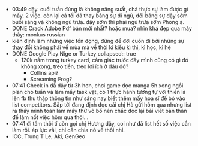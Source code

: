 - 03:49 dậy. cuối tuần đúng là không năng suất, chả thực sự làm được gì mấy. 2 việc. còn lại cả tối đã thay bằng sự đi ngủ, đổi bằng sự dậy sớm buổi sáng và không ngủ trưa. dậy sớm thì phải ngủ trưa sớm Phong ạ.
- DONE Crack Adobe Pdf bản mới nhất? hoặc mua? nhìn khá đẹp qua máy thầy: monkus russian
- kiên định làm những việc tồn đọng, đừng để đời cuốn đi bởi những sự thay đổi không phải về mùa mà về thời kì kiểu kì thi, kì học, kì hè
- DONE Google Play Nige or Turkey
  collapsed:: true
	- 120k nằm trong turkey card, cảm giác trước đây mình cũng có gì đó không xong, treo tiền, treo lợi ích ở đâu đó?
		- Collins api?
		- Screaming Frog?
- 07:41 Check in đã dậy từ 3h hơn, chơi game đọc manga 5h xong ngồi plan cho tuần và làm mấy task vặt, có 1 thực hành tương tự với thiền là lên fb thu thập thông tin như sáng nay biết thêm mấy hoạ sĩ để bỏ vào list competitors. Sắp tới đang định đọc cái chị Hà gửi hôm qua nhưng list ra thấy mình toàn làm mấy thứ vô bổ nên chắc đọc lại bài viết bản thân để làm nốt việc hôm qua thôi...
- 07:41 đi tắm thôi tí còn gọi chị Hương dậy, coi như đã list hết số việc cần làm rồi. áp lực vãi, chỉ cần chia nó về thôi nhỉ.
- ICC, Trung T Le, Aki, GenGeo